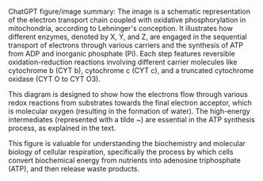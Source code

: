 ChatGPT figure/image summary: The image is a schematic representation of the electron transport chain coupled with oxidative phosphorylation in mitochondria, according to Lehninger's conception. It illustrates how different enzymes, denoted by X, Y, and Z, are engaged in the sequential transport of electrons through various carriers and the synthesis of ATP from ADP and inorganic phosphate (Pi). Each step features reversible oxidation-reduction reactions involving different carrier molecules like cytochrome b (CYT b), cytochrome c (CYT c), and a truncated cytochrome oxidase (CYT O to CYT O3).

This diagram is designed to show how the electrons flow through various redox reactions from substrates towards the final electron acceptor, which is molecular oxygen (resulting in the formation of water). The high-energy intermediates (represented with a tilde ~) are essential in the ATP synthesis process, as explained in the text.

This figure is valuable for understanding the biochemistry and molecular biology of cellular respiration, specifically the process by which cells convert biochemical energy from nutrients into adenosine triphosphate (ATP), and then release waste products.